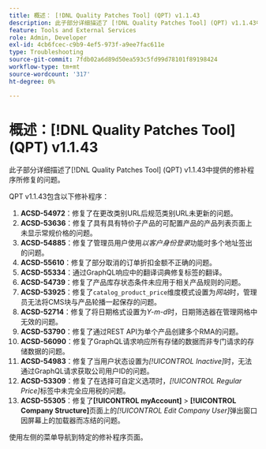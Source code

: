 ```yaml
---
title: 概述： [!DNL Quality Patches Tool] (QPT) v1.1.43
description: 此子部分详细描述了 [!DNL Quality Patches Tool] (QPT) v1.1.43中提供的修补程序所修复的问题。
feature: Tools and External Services
role: Admin, Developer
exl-id: 4cb6fcec-c9b9-4ef5-973f-a9ee7fac611e
type: Troubleshooting
source-git-commit: 7fdb02a6d89d50ea593c5fd99d78101f89198424
workflow-type: tm+mt
source-wordcount: '317'
ht-degree: 0%

---
```


# 概述：[!DNL Quality Patches Tool] (QPT) v1.1.43

此子部分详细描述了[!DNL Quality Patches Tool] (QPT) v1.1.43中提供的修补程序所修复的问题。

QPT v1.1.43包含以下修补程序：

1. **ACSD-54972**：修复了在更改类别URL后规范类别URL未更新的问题。
1. **ACSD-53636**：修复了具有具有特价子产品的可配置产品的产品列表页面上未显示常规价格的问题。
1. **ACSD-54885**：修复了管理员用户使用&#x200B;*以客户身份登录*&#x200B;功能时多个地址签出的问题。
1. **ACSD-55610**：修复了部分取消的订单折扣金额不正确的问题。
1. **ACSD-55334**：通过GraphQL响应中的翻译词典修复标签的翻译。
1. **ACSD-54739**：修复了产品库存状态条件未应用于相关产品规则的问题。
1. **ACSD-53925**：修复了`catalog_product_price`维度模式设置为&#x200B;*网站*&#x200B;时，管理员无法将CMS块与产品轮播一起保存的问题。
1. **ACSD-52714**：修复了将日期格式设置为&#x200B;*Y-m-d*&#x200B;时，日期筛选器在管理网格中无效的问题。
1. **ACSD-53790**：修复了通过REST API为单个产品创建多个RMA的问题。
1. **ACSD-56090**：修复了GraphQL请求响应所有存储的数据而非专门请求的存储数据的问题。
1. **ACSD-54983**：修复了当用户状态设置为&#x200B;*[!UICONTROL Inactive]*&#x200B;时，无法通过GraphQL请求获取公司用户ID的问题。
1. **ACSD-53309**：修复了在选择可自定义选项时，*[!UICONTROL Regular Price]*&#x200B;标签中未完全应用税的问题。
1. **ACSD-55305**：修复了&#x200B;**[!UICONTROL myAccount]** > **[!UICONTROL Company Structure]**&#x200B;页面上的&#x200B;*[!UICONTROL Edit Company User]*&#x200B;弹出窗口因屏幕上的加载器而冻结的问题。

使用左侧的菜单导航到特定的修补程序页面。
